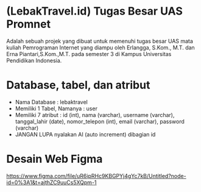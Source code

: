 # (LebakTravel.id) Tugas Besar UAS Promnet
Adalah sebuah projek yang dibuat untuk memenuhi tugas besar UAS mata kuliah Pemrograman Internet yang diampu oleh Erlangga, S.Kom., M.T. dan Erna Piantari,S.Kom.,M.T. pada semester 3 di Kampus Universitas Pendidikan Indonesia.

# Database, tabel, dan atribut
- Nama Database : lebaktravel
- Memiliki 1 Tabel, Namanya : user
- Memiliki 7 atribut : id (int), nama (varchar), username (varchar), tanggal_lahir (date), nomor_telepon (int), email (varchar), password (varchar)
- JANGAN LUPA nyalakan AI (auto increment) dibagian id

# Desain Web Figma
https://www.figma.com/file/uR6ipRHc9KBGPYj4gYc7kB/Untitled?node-id=0%3A1&t=ajthZC9uuCs5XQpm-1


